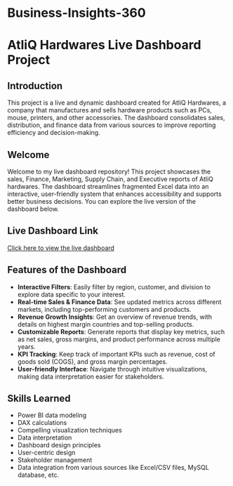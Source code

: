 # Business-Insights-360
# AtliQ Hardwares Live Dashboard Project

## Introduction
This project is a live and dynamic dashboard created for AtliQ Hardwares, a company that manufactures and sells hardware products such as PCs, mouse, printers, and other accessories. The dashboard consolidates sales, distribution, and finance data from various sources to improve reporting efficiency and decision-making.

## Welcome
Welcome to my live dashboard repository! This project showcases the sales, Finance, Marketing, Supply Chain, and Executive reports of AtliQ hardwares. The dashboard streamlines fragmented Excel data into an interactive, user-friendly system that enhances accessibility and supports better business decisions. You can explore the live version of the dashboard below.

## Live Dashboard Link
[Click here to view the live dashboard](https://app.powerbi.com/view?r=eyJrIjoiOGYyMWJjNTEtNmU1Ni00YTI1LWI2MDYtZDc5YzJhOGJlNzE3IiwidCI6ImM2ZTU0OWIzLTVmNDUtNDAzMi1hYWU5LWQ0MjQ0ZGM1YjJjNCJ9&pageName=139c588bea553c0dd2f4)

## Features of the Dashboard
- **Interactive Filters**: Easily filter by region, customer, and division to explore data specific to your interest.
- **Real-time Sales & Finance Data**: See updated metrics across different markets, including top-performing customers and products.
- **Revenue Growth Insights**: Get an overview of revenue trends, with details on highest margin countries and top-selling products.
- **Customizable Reports**: Generate reports that display key metrics, such as net sales, gross margins, and product performance across multiple years.
- **KPI Tracking**: Keep track of important KPIs such as revenue, cost of goods sold (COGS), and gross margin percentages.
- **User-friendly Interface**: Navigate through intuitive visualizations, making data interpretation easier for stakeholders.

## Skills Learned
- Power BI data modeling
- DAX calculations
- Compelling visualization techniques
- Data interpretation
- Dashboard design principles
- User-centric design
- Stakeholder management
- Data integration from various sources like Excel/CSV files, MySQL database, etc.
